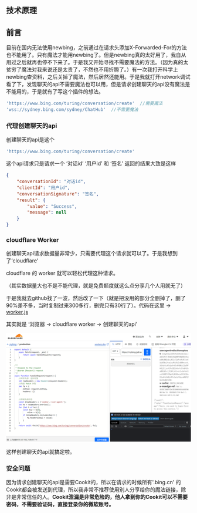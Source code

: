 ## 技术原理
## 前言
目前在国内无法使用newbing，之前通过在请求头添加X-Forwarded-For的方法也不能用了。只有魔法才能用newbing了。但是newbing真的太好用了，我自从用过之后就再也停不下来了。于是我又开始寻找不需要魔法的方法。（因为真的太贫穷了魔法对我来说还是太贵了，不然也不用折腾了。）有一次我打开科学上newbing查资料，之后关掉了魔法，然后居然还能用。于是我就打开network调试看了下，发现聊天的api不需要魔法也可以用，但是请求创建聊天的api没有魔法是不能用的，于是就有了写这个插件的想法。

~~~ js
'https://www.bing.com/turing/conversation/create'  //需要魔法
'wss://sydney.bing.com/sydney/ChatHub'  //不需要魔法
~~~

### 代理创建聊天的api

创建聊天的api是这个
~~~ js
'https://www.bing.com/turing/conversation/create'
~~~
这个api请求只是请求一个 ‘对话id’ ‘用户id’ 和 ‘签名’ 返回的结果大致是这样
~~~ json
{
	"conversationId": "对话id",
	"clientId": "用户id",
	"conversationSignature": "签名",
	"result": {
		"value": "Success",
		"message": null
	}
}
~~~

### cloudflare Worker
创建聊天api请求数据量非常少，只需要代理这个请求就可以了。于是我想到了‘cloudflare’ 

cloudflare 的 worker 就可以轻松代理这种请求。

（其实数据量大也不是不能代理，就是免费额度就这么点分享几个人用就无了）

于是我就去github找了一波，然后改了一下（就是把没用的部分全删掉了，删了90%差不多，当时复制过来300多行，删完只有30行了）。代码在这里 -> [worker.js](../cloudflare/worker.js)

其实就是 ‘浏览器 -> cloudflare worker -> 创建聊天的api’

![](./img/3.png)

这样创建聊天的api就搞定啦。

### 安全问题
因为请求创建聊天的api是需要Cookit的，所以在请求的时候所有'.bing.cn' 的Cookit都会被发送到代理，所以我非常不推荐使用别人分享给你的魔法链接，除非是非常信任的人。**Cookit泄漏是非常危险的，他人拿到你的Cookit可以不需要密码，不需要验证码，直接登录你的微软账号。**

